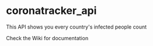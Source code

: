 # coronatracker_api
This API shows you every country's infected people count

Check the Wiki for documentation
